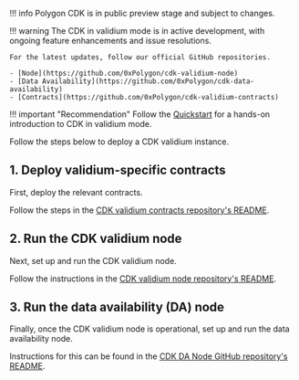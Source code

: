 !!! info 
    Polygon CDK is in public preview stage and subject to changes.


!!! warning
    The CDK in validium mode is in active development, with ongoing feature enhancements and issue resolutions. 
    
    For the latest updates, follow our official GitHub repositories.

    - [Node](https://github.com/0xPolygon/cdk-validium-node)
    - [Data Availability](https://github.com/0xPolygon/cdk-data-availability)
    - [Contracts](https://github.com/0xPolygon/cdk-validium-contracts)


!!! important "Recommendation"
    Follow the [Quickstart](quickstart.md) for a hands-on introduction to CDK in validium mode.

Follow the steps below to deploy a CDK validium instance.

## 1. Deploy validium-specific contracts

First, deploy the relevant contracts.

Follow the steps in the [CDK validium contracts repository's README</ins>](https://github.com/0xPolygon/cdk-validium-contracts).

## 2. Run the CDK validium node

Next, set up and run the CDK validium node. 

Follow the instructions in the [CDK validium node repository's README](https://github.com/0xPolygon/cdk-validium-node).

## 3. Run the data availability (DA) node

Finally, once the CDK validium node is operational, set up and run the data availability node. 

Instructions for this can be found in the [<ins>CDK DA Node GitHub repository's README</ins>](https://github.com/0xPolygon/cdk-data-availability).